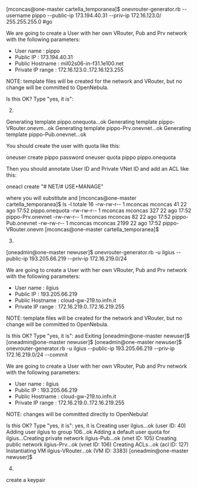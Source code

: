 [mconcas@one-master cartella_temporanea]$ onevrouter-generator.rb --username pippo --public-ip 173.194.40.31 --priv-ip 172.16.123.0/
255.255.255.0  #go

We are going to create a User with her own VRouter, Pub and Prv network with the following parameters:

 * User name        : pippo
 * Public IP        : 173.194.40.31
 * Public Hostname  : mil02s06-in-f31.1e100.net
 * Private IP range : 172.16.123.0..172.16.123.255

NOTE: template files will be created for the network and VRouter, but no change will be committed to OpenNebula.

Is this OK? Type "yes, it is":


2)




Generating template pippo.onequota...ok
Generating template pippo-VRouter.onevm...ok
Generating template pippo-Prv.onevnet...ok
Generating template pippo-Pub.onevnet...ok

You should create the user with quota like this:

  oneuser create pippo password
  oneuser quota pippo pippo.onequota

Then you should annotate User ID and Private VNet ID and add an ACL like this:

  oneacl create "#<UserID> NET/#<PrivateVNetID> USE+MANAGE"

where you will substitute <UserID> and <PrivateVNetID>
[mconcas@one-master cartella_temporanea]$ ls -l
totale 16
-rw-rw-r-- 1 mconcas mconcas   41 22 ago 17:52 pippo.onequota
-rw-rw-r-- 1 mconcas mconcas  327 22 ago 17:52 pippo-Prv.onevnet
-rw-rw-r-- 1 mconcas mconcas   82 22 ago 17:52 pippo-Pub.onevnet
-rw-rw-r-- 1 mconcas mconcas 2199 22 ago 17:52 pippo-VRouter.onevm
[mconcas@one-master cartella_temporanea]$


3) 


[oneadmin@one-master newuser]$ onevrouter-generator.rb -u ilgius --public-ip 193.205.66.219 --priv-ip 172.16.219.0/24

We are going to create a User with her own VRouter, Pub and Prv network with the following parameters:

 * User name        : ilgius
 * Public IP        : 193.205.66.219
 * Public Hostname  : cloud-gw-219.to.infn.it
 * Private IP range : 172.16.219.0..172.16.219.255

NOTE: template files will be created for the network and VRouter, but no change will be committed to OpenNebula.

Is this OK? Type "yes, it is": asd
Exiting
[oneadmin@one-master newuser]$
[oneadmin@one-master newuser]$
[oneadmin@one-master newuser]$ onevrouter-generator.rb -u ilgius --public-ip 193.205.66.219 --priv-ip 172.16.219.0/24 --commit

We are going to create a User with her own VRouter, Pub and Prv network with the following parameters:

 * User name        : ilgius
 * Public IP        : 193.205.66.219
 * Public Hostname  : cloud-gw-219.to.infn.it
 * Private IP range : 172.16.219.0..172.16.219.255

NOTE: changes will be committed directly to OpenNebula!

Is this OK? Type "yes, it is": yes, it is
Creating user ilgius...ok (user ID: 40)
Adding user ilgius to group 106...ok
Adding a default user quota for ilgius...Creating private network ilgius-Pub...ok (vnet ID: 105)
Creating public network ilgius-Prv...ok (vnet ID: 106)
Creating ACLs...ok (acl ID: 127)
Instantiating VM ilgius-VRouter...ok (VM ID: 3383)
[oneadmin@one-master newuser]$




4) 


create a keypair